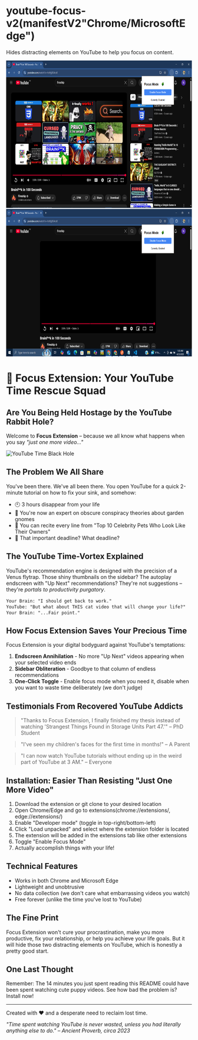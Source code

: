 # youtube-focus-v2(manifestV2"Chrome/MicrosoftEdge")

Hides distracting elements on YouTube to help you focus on content.

<img  alt="Coding" width="800" height = "400" src="/images/Ad5.PNG">

<img  alt="Coding" width="800" height = "400" src="/images/Ad6.PNG">

# 🎯 Focus Extension: Your YouTube Time Rescue Squad

## Are You Being Held Hostage by the YouTube Rabbit Hole?

Welcome to **Focus Extension** – because we all know what happens when you say _"just one more video..."_

![YouTube Time Black Hole](https://media.giphy.com/media/l0HlBO7eyXzSZkJri/giphy.gif)

## The Problem We All Share

You've been there. We've all been there. You open YouTube for a quick 2-minute tutorial on how to fix your sink, and somehow:

- 🕙 3 hours disappear from your life
- 🐰 You're now an expert on obscure conspiracy theories about garden gnomes
- 🧠 You can recite every line from "Top 10 Celebrity Pets Who Look Like Their Owners"
- 💼 That important deadline? What deadline?

## The YouTube Time-Vortex Explained

YouTube's recommendation engine is designed with the precision of a Venus flytrap. Those shiny thumbnails on the sidebar? The autoplay endscreen with "Up Next" recommendations? They're not suggestions – they're _portals to productivity purgatory_.

```
Your Brain: "I should get back to work."
YouTube: "But what about THIS cat video that will change your life?"
Your Brain: "...Fair point."
```

## How Focus Extension Saves Your Precious Time

Focus Extension is your digital bodyguard against YouTube's temptations:

1. **Endscreen Annihilation** - No more "Up Next" videos appearing when your selected video ends
2. **Sidebar Obliteration** - Goodbye to that column of endless recommendations
3. **One-Click Toggle** - Enable focus mode when you need it, disable when you want to waste time deliberately (we don't judge)

## Testimonials From Recovered YouTube Addicts

> "Thanks to Focus Extension, I finally finished my thesis instead of watching 'Strangest Things Found in Storage Units Part 47.'" – PhD Student

> "I've seen my children's faces for the first time in months!" – A Parent

> "I can now watch YouTube tutorials without ending up in the weird part of YouTube at 3 AM." – Everyone

## Installation: Easier Than Resisting "Just One More Video"

1. Download the extension or git clone to your desired location
2. Open Chrome/Edge and go to extensions(chrome://extensions/, edge://extensions/) 
3. Enable "Developer mode" (toggle in top-right/bottom-left)
4. Click "Load unpacked" and select where the extension folder is located
5. The extension will be added in the extensions tab like other extensions
6. Toggle "Enable Focus Mode"
7. Actually accomplish things with your life!

## Technical Features

- Works in both Chrome and Microsoft Edge
- Lightweight and unobtrusive
- No data collection (we don't care what embarrassing videos you watch)
- Free forever (unlike the time you've lost to YouTube)

## The Fine Print

Focus Extension won't cure your procrastination, make you more productive, fix your relationship, or help you achieve your life goals. But it will hide those two distracting elements on YouTube, which is honestly a pretty good start.

## One Last Thought

Remember: The 14 minutes you just spent reading this README could have been spent watching cute puppy videos. See how bad the problem is? Install now!

---

Created with ❤️ and a desperate need to reclaim lost time.

_"Time spent watching YouTube is never wasted, unless you had literally anything else to do." – Ancient Proverb, circa 2023_
